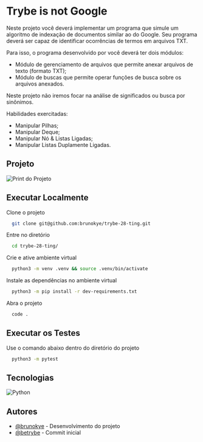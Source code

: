 # Trybe is not Google

Neste projeto você deverá implementar um programa que simule um algoritmo de indexação de documentos similar ao do Google. Seu programa deverá ser capaz de identificar ocorrências de termos em arquivos TXT.

Para isso, o programa desenvolvido por você deverá ter dois módulos:

- Módulo de gerenciamento de arquivos que permite anexar arquivos de texto (formato TXT);
- Módulo de buscas que permite operar funções de busca sobre os arquivos anexados.

Neste projeto não iremos focar na análise de significados ou busca por sinônimos.

Habilidades exercitadas:

- Manipular Pilhas;
- Manipular Deque;
- Manipular Nó & Listas Ligadas;
- Manipular Listas Duplamente Ligadas.

## Projeto

![Print do Projeto](https://i.imgur.com/9H6Uc9y.png)

## Executar Localmente

Clone o projeto 

```bash
  git clone git@github.com:brunokye/trybe-28-ting.git
```

Entre no diretório

```bash
  cd trybe-28-ting/
```

Crie e ative ambiente virtual

```bash
  python3 -m venv .venv && source .venv/bin/activate
```

Instale as dependências no ambiente virtual

```bash
  python3 -m pip install -r dev-requirements.txt
```

Abra o projeto

```bash
  code .
```

## Executar os Testes

Use o comando abaixo dentro do diretório do projeto

```bash
  python3 -m pytest
```

## Tecnologias

![Python](https://img.shields.io/badge/python-3670A0?style=for-the-badge&logo=python&logoColor=ffdd54)

## Autores

- [@brunokye](https://github.com/brunokye) - Desenvolvimento do projeto
- [@betrybe](https://github.com/betrybe) - Commit inicial
